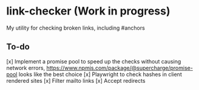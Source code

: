 # link-checker (Work in progress)

My utility for checking broken links, including #anchors

## To-do

[x] Implement a promise pool to speed up the checks without causing network errors, https://www.npmjs.com/package/@supercharge/promise-pool looks like the best choice
[x] Playwright to check hashes in client rendered sites
[x] Filter mailto links
[x] Accept redirects
